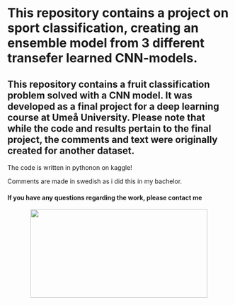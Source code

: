 # This repository contains a project on sport classification, creating an ensemble model from 3 different transefer learned CNN-models. 

## This repository contains a fruit classification problem solved with a CNN model. It was developed as a final project for a deep learning course at Umeå University. Please note that while the code and results pertain to the final project, the comments and text were originally created for another dataset.

The code is written in pythonon on kaggle!

Comments are made in swedish as i did this in my bachelor.

#### If you have any questions regarding the work, please contact me




<div align="center">
  <img src="https://media3.giphy.com/media/Bk0CW5frw4qfS/200.webp?cid=ecf05e47np7ohw4ocvcmf9ibsgnatci3o8766m7eqgfh6qfc&ep=v1_gifs_search&rid=200.webp&ct=g" width="400" height="200"/>
</div>
